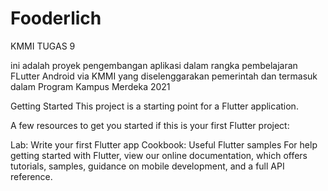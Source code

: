 # Fooderlich
KMMI TUGAS 9

ini adalah proyek pengembangan aplikasi dalam rangka pembelajaran FLutter Android via KMMI yang diselenggarakan pemerintah dan termasuk dalam Program Kampus Merdeka 2021

Getting Started
This project is a starting point for a Flutter application.

A few resources to get you started if this is your first Flutter project:

Lab: Write your first Flutter app
Cookbook: Useful Flutter samples
For help getting started with Flutter, view our online documentation, which offers tutorials, samples, guidance on mobile development, and a full API reference.
